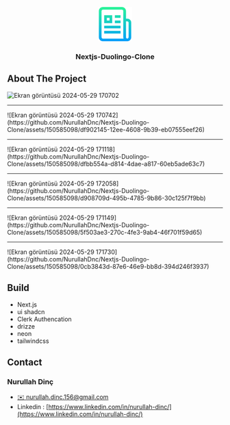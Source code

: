  
 
 
 <div align="center">
   <a href="https://github.com/github_username/repo_name">
     <img src="https://raw.githubusercontent.com/enesdmc0/react-country-info/main/images/logo.png" alt="Logo" width="80" height="80">
   </a>
 <h3 align="center">Nextjs-Duolingo-Clone</h3>
 </div>
 
 
 
 ## About The Project
 
  ![Ekran görüntüsü 2024-05-29 170702](https://github.com/NurullahDnc/Nextjs-Duolingo-Clone/assets/150585098/096f3c29-d68b-4651-b61b-e6d5699bd4ab)
   <hr/>
![Ekran görüntüsü 2024-05-29 170742](https://github.com/NurullahDnc/Nextjs-Duolingo-Clone/assets/150585098/df902145-12ee-4608-9b39-eb07555eef26)

   <hr/>
![Ekran görüntüsü 2024-05-29 171118](https://github.com/NurullahDnc/Nextjs-Duolingo-Clone/assets/150585098/dfbb554a-d814-4dae-a817-60eb5ade63c7)

   <hr/>
![Ekran görüntüsü 2024-05-29 172058](https://github.com/NurullahDnc/Nextjs-Duolingo-Clone/assets/150585098/d908709d-495b-4785-9b86-30c125f7f9bb)

   <hr/>
![Ekran görüntüsü 2024-05-29 171149](https://github.com/NurullahDnc/Nextjs-Duolingo-Clone/assets/150585098/5f503ae3-270c-4fe3-9ab4-46f701f59d65)

   <hr/>
   ![Ekran görüntüsü 2024-05-29 171730](https://github.com/NurullahDnc/Nextjs-Duolingo-Clone/assets/150585098/0cb3843d-87e6-46e9-bb8d-394d246f3937)


   ## Build
   - Next.js
   - ui shadcn
   - Clerk Authencation
   - drizze   
   - neon
   - tailwindcss   
 
 
   ## Contact
 
   ### Nurullah Dinç
 
   - [ ✉️ nurullah.dinc.156@gmail.com]()
   - Linkedin : [https://www.linkedin.com/in/nurullah-dinc/](https://www.linkedin.com/in/nurullah-dinc/)

